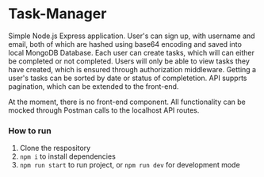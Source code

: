 # Task-Manager
Simple Node.js Express application. User's can sign up, with username and email, both of which are hashed using base64 encoding and saved into local MongoDB
Database. Each user can create tasks, which will can either be completed or not completed. Users will only be able to view tasks they have created, which
is ensured through authorization middleware. Getting a user's tasks can be sorted by date or status of completetion. API supprts pagination, which can be
extended to the front-end. 

At the moment, there is no front-end component. All functionality can be mocked through Postman calls to the localhost API routes. 

### How to run
1. Clone the respository 
2. `npm i` to install dependencies 
3. `npm run start` to run project, or `npm run dev` for development mode
